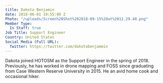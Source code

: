```yaml
---
title: Dakota Benjamin
date: 2018-06-01 19:55:00 Z
Photo: "/uploads/Screen%20Shot%202018-09-15%20at%2012.29.48.png"
Member Type:
  Is Staff: true
Job Title: Support Engineer
Country: United States
Social Media (Full URL):
  Twitter: https://twitter.com/dakotabenjammin
---
```


Dakota joined HOTOSM as the Support Engineer in the spring of 2018. Previously, he has worked in drone mapping and FOSS since graduating from Case Western Reserve University in 2015. He an avid home cook and occasional hiker.  